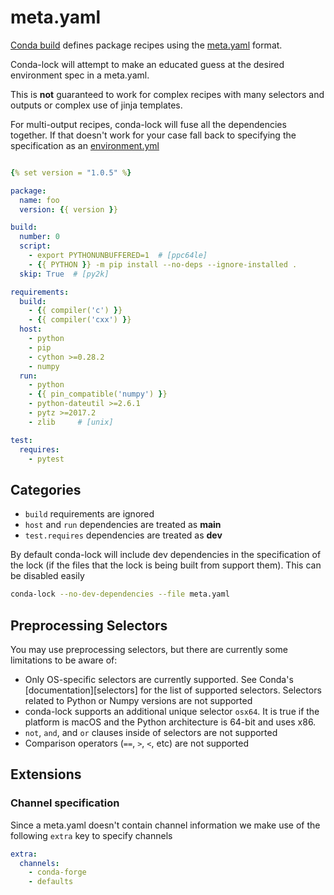 # meta.yaml

[Conda build][condabuild] defines package recipes using the [meta.yaml][metayaml] format.

Conda-lock will attempt to make an educated guess at the desired environment spec in a meta.yaml.

This is **not** guaranteed to work for complex recipes with many selectors and outputs or complex use of jinja templates.

For multi-output recipes, conda-lock will fuse all the dependencies together.  If that doesn't work for your case fall back to specifying the specification as an [environment.yml](src_environment_yml.md)

```{.yaml title="meta.yaml"}

{% set version = "1.0.5" %}

package:
  name: foo
  version: {{ version }}

build:
  number: 0
  script:
    - export PYTHONUNBUFFERED=1  # [ppc64le]
    - {{ PYTHON }} -m pip install --no-deps --ignore-installed .
  skip: True  # [py2k]

requirements:
  build:
    - {{ compiler('c') }}
    - {{ compiler('cxx') }}
  host:
    - python
    - pip
    - cython >=0.28.2
    - numpy
  run:
    - python
    - {{ pin_compatible('numpy') }}
    - python-dateutil >=2.6.1
    - pytz >=2017.2
    - zlib     # [unix]

test:
  requires:
    - pytest
```

## Categories

- `build` requirements are ignored
- `host` and `run` dependencies are treated as **main**
- `test.requires` dependencies are treated as **dev**

By default conda-lock will include dev dependencies in the specification of the lock (if the files that the lock
is being built from support them).  This can be disabled easily

```sh
conda-lock --no-dev-dependencies --file meta.yaml
```

## Preprocessing Selectors

You may use preprocessing selectors, but there are currently some limitations to be aware of:
- Only OS-specific selectors are currently supported. See Conda's [documentation][selectors] for the list of supported selectors. Selectors related to Python or Numpy versions are not supported
- conda-lock supports an additional unique selector `osx64`. It is true if the platform is macOS and the Python architecture is 64-bit and uses x86.
- `not`, `and`, and `or` clauses inside of selectors are not supported
- Comparison operators (`==`, `>`, `<`, etc) are not supported


## Extensions

### Channel specification

Since a meta.yaml doesn't contain channel information we make use of the following `extra` key to specify channels

```yaml
extra:
  channels:
    - conda-forge
    - defaults
```

[conda]: https://docs.conda.io/projects/conda
[condabuild]: https://docs.conda.io/projects/condabuild
[metayaml]: https://docs.conda.io/projects/conda-build/en/latest/resources/define-metadata.html
